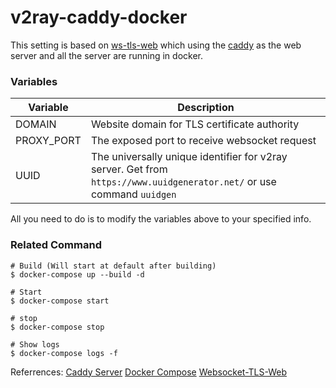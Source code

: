
# v2ray-caddy-docker
This setting is based on [ws-tls-web] which using the [caddy] as the web server and all the server are running in docker.

### Variables
|Variable|Description|
|---|---|
|DOMAIN|Website domain for TLS certificate authority|
|PROXY_PORT|The exposed port to receive websocket request|
|UUID|The universally unique identifier for v2ray server. Get from `https://www.uuidgenerator.net/` or use command `uuidgen`|
All you need to do is to modify the variables above to your specified info.

### Related Command
```shell
# Build (Will start at default after building)
$ docker-compose up --build -d

# Start
$ docker-compose start

# stop
$ docker-compose stop

# Show logs
$ docker-compose logs -f
```

Referrences:
[Caddy Server][caddy]
[Docker Compose][docker-compose]
[Websocket-TLS-Web][ws-tls-web]

[ws-tls-web]: https://toutyrater.github.io/advanced/wss_and_web.html
[caddy]: https://caddyserver.com/
[docker-compose]: https://docs.docker.com/compose/reference/overview/
